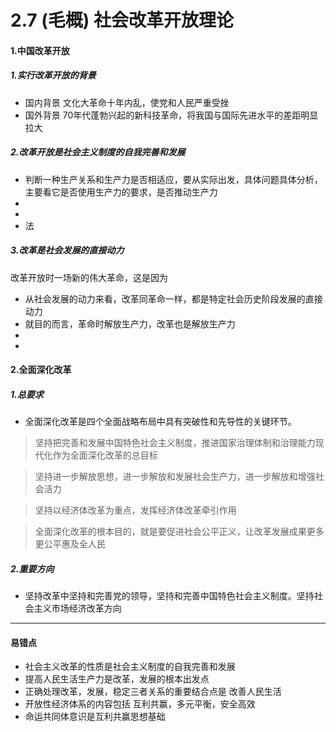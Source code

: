 # 2.7 (毛概) 社会改革开放理论

#### 1.中国改革开放

##### 1.实行改革开放的背景

* 国内背景 文化大革命十年内乱，使党和人民严重受挫
* 国外背景 70年代蓬勃兴起的新科技革命，将我国与国际先进水平的差距明显拉大

##### 2.改革开放是社会主义制度的自我完善和发展

* 判断一种生产关系和生产力是否相适应，要从实际出发，具体问题具体分析，主要看它是否使用生产力的要求，是否推动生产力
*   
*   
*  法

##### 3.改革是社会发展的直接动力

改革开放时一场新的伟大革命，这是因为

* 从社会发展的动力来看，改革同革命一样，都是特定社会历史阶段发展的直接动力
* 就目的而言，革命时解放生产力，改革也是解放生产力
*  
* ​

#### 2.全面深化改革

##### 1.总要求

* 全面深化改革是四个全面战略布局中具有突破性和先导性的关键环节。

> 坚持把完善和发展中国特色社会主义制度，推进国家治理体制和治理能力现代化作为全面深化改革的总目标

> 坚持进一步解放思想，进一步解放和发展社会生产力，进一步解放和增强社会活力

> 坚持以经济体改革为重点，发挥经济体改革牵引作用

> 全面深化改革的根本目的，就是要促进社会公平正义，让改革发展成果更多更公平惠及全人民

##### 2.重要方向		

* 坚持改革中坚持和完善党的领导，坚持和完善中国特色社会主义制度。坚持社会主义市场经济改革方向















------

#### 易错点

* 社会主义改革的性质是社会主义制度的自我完善和发展
* 提高人民生活生产力是改革，发展的根本出发点
* 正确处理改革，发展，稳定三者关系的重要结合点是 改善人民生活
* 开放性经济体系的内容包括 互利共赢，多元平衡，安全高效
* 命运共同体意识是互利共赢思想基础